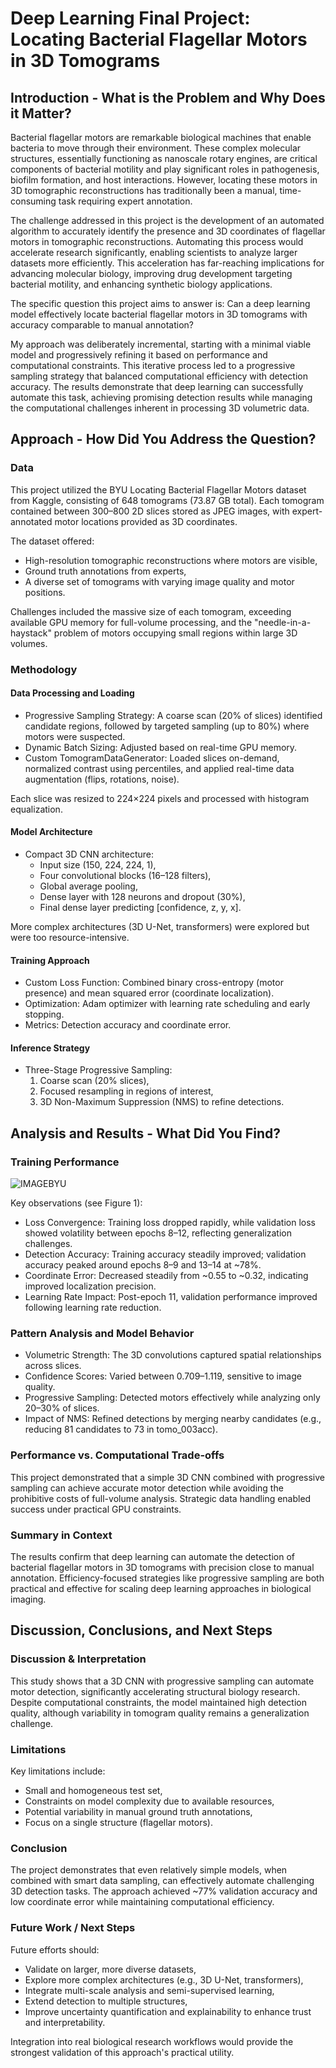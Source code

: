 
# Deep Learning Final Project: Locating Bacterial Flagellar Motors in 3D Tomograms

## Introduction - What is the Problem and Why Does it Matter?

Bacterial flagellar motors are remarkable biological machines that enable bacteria to move through their environment. These complex molecular structures, essentially functioning as nanoscale rotary engines, are critical components of bacterial motility and play significant roles in pathogenesis, biofilm formation, and host interactions. However, locating these motors in 3D tomographic reconstructions has traditionally been a manual, time-consuming task requiring expert annotation.

The challenge addressed in this project is the development of an automated algorithm to accurately identify the presence and 3D coordinates of flagellar motors in tomographic reconstructions. Automating this process would accelerate research significantly, enabling scientists to analyze larger datasets more efficiently. This acceleration has far-reaching implications for advancing molecular biology, improving drug development targeting bacterial motility, and enhancing synthetic biology applications.

The specific question this project aims to answer is: Can a deep learning model effectively locate bacterial flagellar motors in 3D tomograms with accuracy comparable to manual annotation?

My approach was deliberately incremental, starting with a minimal viable model and progressively refining it based on performance and computational constraints. This iterative process led to a progressive sampling strategy that balanced computational efficiency with detection accuracy. The results demonstrate that deep learning can successfully automate this task, achieving promising detection results while managing the computational challenges inherent in processing 3D volumetric data.

## Approach - How Did You Address the Question?

### Data

This project utilized the BYU Locating Bacterial Flagellar Motors dataset from Kaggle, consisting of 648 tomograms (73.87 GB total). Each tomogram contained between 300–800 2D slices stored as JPEG images, with expert-annotated motor locations provided as 3D coordinates.

The dataset offered:

- High-resolution tomographic reconstructions where motors are visible,
- Ground truth annotations from experts,
- A diverse set of tomograms with varying image quality and motor positions.

Challenges included the massive size of each tomogram, exceeding available GPU memory for full-volume processing, and the "needle-in-a-haystack" problem of motors occupying small regions within large 3D volumes.

### Methodology

#### Data Processing and Loading

- Progressive Sampling Strategy: A coarse scan (20% of slices) identified candidate regions, followed by targeted sampling (up to 80%) where motors were suspected.
- Dynamic Batch Sizing: Adjusted based on real-time GPU memory.
- Custom TomogramDataGenerator: Loaded slices on-demand, normalized contrast using percentiles, and applied real-time data augmentation (flips, rotations, noise).

Each slice was resized to 224×224 pixels and processed with histogram equalization.

#### Model Architecture

- Compact 3D CNN architecture:
    - Input size (150, 224, 224, 1),
    - Four convolutional blocks (16–128 filters),
    - Global average pooling,
    - Dense layer with 128 neurons and dropout (30%),
    - Final dense layer predicting [confidence, z, y, x].

More complex architectures (3D U-Net, transformers) were explored but were too resource-intensive.

#### Training Approach

- Custom Loss Function: Combined binary cross-entropy (motor presence) and mean squared error (coordinate localization).
- Optimization: Adam optimizer with learning rate scheduling and early stopping.
- Metrics: Detection accuracy and coordinate error.

#### Inference Strategy

- Three-Stage Progressive Sampling:
    1. Coarse scan (20% slices),
    2. Focused resampling in regions of interest,
    3. 3D Non-Maximum Suppression (NMS) to refine detections.

## Analysis and Results - What Did You Find?

### Training Performance

![IMAGEBYU](https://github.com/user-attachments/assets/69e74b86-104e-4bf7-a816-9c7a0fbc5317)

Key observations (see Figure 1):

- Loss Convergence: Training loss dropped rapidly, while validation loss showed volatility between epochs 8–12, reflecting generalization challenges.
- Detection Accuracy: Training accuracy steadily improved; validation accuracy peaked around epochs 8–9 and 13–14 at ~78%.
- Coordinate Error: Decreased steadily from ~0.55 to ~0.32, indicating improved localization precision.
- Learning Rate Impact: Post-epoch 11, validation performance improved following learning rate reduction.

### Pattern Analysis and Model Behavior

- Volumetric Strength: The 3D convolutions captured spatial relationships across slices.
- Confidence Scores: Varied between 0.709–1.119, sensitive to image quality.
- Progressive Sampling: Detected motors effectively while analyzing only 20–30% of slices.
- Impact of NMS: Refined detections by merging nearby candidates (e.g., reducing 81 candidates to 73 in tomo_003acc).

### Performance vs. Computational Trade-offs

This project demonstrated that a simple 3D CNN combined with progressive sampling can achieve accurate motor detection while avoiding the prohibitive costs of full-volume analysis. Strategic data handling enabled success under practical GPU constraints.

### Summary in Context

The results confirm that deep learning can automate the detection of bacterial flagellar motors in 3D tomograms with precision close to manual annotation. Efficiency-focused strategies like progressive sampling are both practical and effective for scaling deep learning approaches in biological imaging.

## Discussion, Conclusions, and Next Steps

### Discussion & Interpretation

This study shows that a 3D CNN with progressive sampling can automate motor detection, significantly accelerating structural biology research. Despite computational constraints, the model maintained high detection quality, although variability in tomogram quality remains a generalization challenge.

### Limitations

Key limitations include:

- Small and homogeneous test set,
- Constraints on model complexity due to available resources,
- Potential variability in manual ground truth annotations,
- Focus on a single structure (flagellar motors).

### Conclusion

The project demonstrates that even relatively simple models, when combined with smart data sampling, can effectively automate challenging 3D detection tasks. The approach achieved ~77% validation accuracy and low coordinate error while maintaining computational efficiency.

### Future Work / Next Steps

Future efforts should:

- Validate on larger, more diverse datasets,
- Explore more complex architectures (e.g., 3D U-Net, transformers),
- Integrate multi-scale analysis and semi-supervised learning,
- Extend detection to multiple structures,
- Improve uncertainty quantification and explainability to enhance trust and interpretability.

Integration into real biological research workflows would provide the strongest validation of this approach's practical utility.
